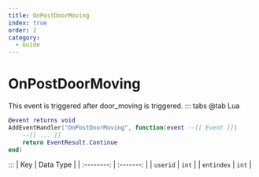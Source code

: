```yaml
---
title: OnPostDoorMoving
index: true
order: 2
category:
  - Guide
---
```


# OnPostDoorMoving
This event is triggered after door_moving is triggered.
::: tabs
@tab Lua
```lua
@event returns void
AddEventHandler("OnPostDoorMoving", function(event --[[ Event ]])
    --[[ ... ]]
    return EventResult.Continue
end)
```

:::
|     Key    | Data Type |
| :--------: | :-------: |
|  `userid`  |   `int`   |
| `entindex` |   `int`   |
